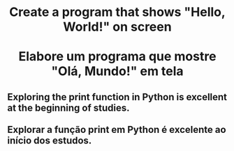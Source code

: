 <h1 align="center">Create a program that shows "Hello, World!" on screen<br><br>Elabore um programa que mostre "Olá, Mundo!" em tela</h1>

<h2>Exploring the print function in Python is excellent at the beginning of studies.<br><br>Explorar a função print em Python é excelente ao início dos estudos.</h2>